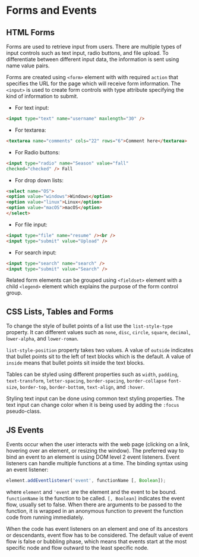 # Forms and Events

## HTML Forms

Forms are used to retrieve input from users. There are multiple types of input controls such as text input, radio buttons, and file upload. To differentiate between different input data, the information is sent using name value pairs.

Forms are created using ```<form>``` element with with required ```action``` that specifies the URL for the page which will receive form information. The ```<input>``` is used to create form controls with type attribute specifying the kind of information to submit.

- For text input:

```HTML
<input type="text" name="username" maxlength="30" />
```

- For textarea:

```HTML
<textarea name="comments" cols="22" rows="6">Comment here</textarea>
```

- For Radio buttons:

```HTML
<input type="radio" name="Season" value="fall"
checked="checked" /> Fall
```

- For drop down lists:

```HTML
<select name="OS">
<option value="windows">Windows</option>
<option value="linux">Linux</option>
<option value="macOS">macOS</option>
</select>
```

- For file input:

```HTML
<input type="file" name="resume" /><br />
<input type="submit" value="Upload" />
```

- For search input:

```HTML
<input type="search" name="search" />
<input type="submit" value="Search" />
```

Related form elements can be grouped using ```<fieldset>``` element with a child ```<legend>``` element which explains the purpose of the form control group. 

## CSS Lists, Tables and Forms

To change the style of bullet points of a list use the ```list-style-type``` property. It can different values such as ```none```, ```disc```, ```circle```, ```square```, ```decimal```, l```ower-alpha```, and ```lower-roman```.

```list-style-position``` property takes two values. A value of ```outside``` indicates that bullet points sit to the left of text blocks which is the default. A value of ```inside``` means that bullet points sit inside the text blocks.

Tables can be styled using different properties such as ```width```, ```padding```, ```text-transform```, ```letter-spacing```, ```border-spacing```, ```border-collapse``` ```font-size```, ```border-top```, ```border-bottom```, ```text-align```, and ```:hover```.

Styling text input can be done using common text styling properties. The text input can change color when it is being used by adding the ```:focus``` pseudo-class.

## JS Events

Events occur when the user interacts with the web page (clicking on a link, hovering over an element, or resizing the window). The preferred way to bind an event to an element is using DOM level 2 event listeners. Event listeners can handle multiple functions at a time. The binding syntax using an event listener:

```JavaScript
element.addEventlistener('event', functionName [, Boolean]);
```

where ```element``` and ```'event``` are the element and the event to be bound. ```functionName``` is the function to be called. ```[, Boolean]``` indicates the event flow, usually set to false. When there are arguments to be passed to the function, it is wrapped in an anonymous function to prevent the function code from running immediately.

When the code has event listeners on an element and one of its ancestors or descendants, event flow has to be considered.  The default value of event flow is false or bubbling phase, which means that events start at the most specific node and flow outward to the least specific node.